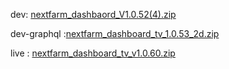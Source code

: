 
dev: [nextfarm_dashbaord_V1.0.52(4).zip](https://github.com/user-attachments/files/17455890/nextfarm_dashbaord_V1.0.52.4.zip)




dev-graphql :[nextfarm_dashboard_tv_1.0.53_2d.zip](https://github.com/user-attachments/files/17507775/nextfarm_dashboard_tv_1.0.53_2d.zip)


live : [nextfarm_dashboard_tv_v1.0.60.zip](https://github.com/user-attachments/files/17571386/nextfarm_dashboard_tv_v1.0.60.zip)
